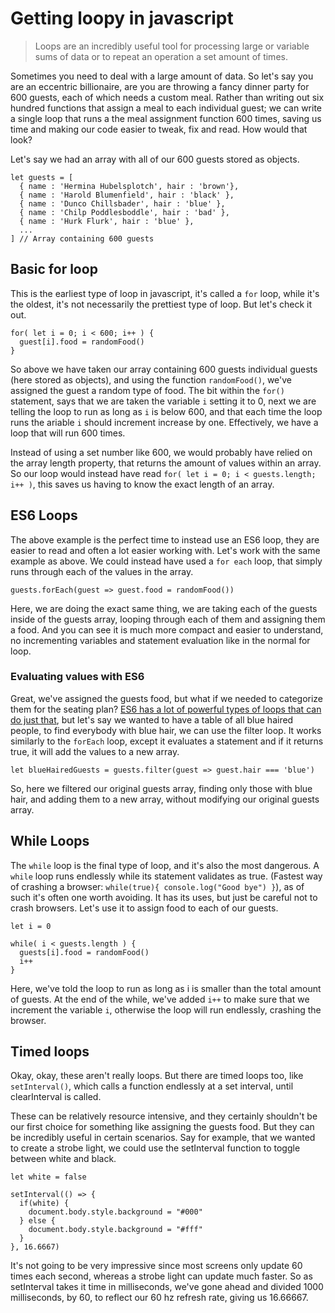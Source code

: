 # Getting loopy in javascript

> Loops are an incredibly useful tool for processing large or variable sums of data or to repeat an operation a set amount of times.

Sometimes you need to deal with a large amount of data. So let's say you are an eccentric billionaire, are you are throwing a fancy dinner party for 600 guests, each of which needs a custom meal. Rather than writing out six hundred functions that assign a meal to each individual guest; we can write a single loop that runs a the meal assignment function 600 times, saving us time and making our code easier to tweak, fix and read. How would that look?

Let's say we had an array with all of our 600 guests stored as objects.

```
let guests = [
  { name : 'Hermina Hubelsplotch', hair : 'brown'},
  { name : 'Harold Blumenfield', hair : 'black' },
  { name : 'Dunco Chillsbader', hair : 'blue' },
  { name : 'Chilp Poddlesboddle', hair : 'bad' },
  { name : 'Hurk Flurk', hair : 'blue' },
  ...
] // Array containing 600 guests
```

## Basic for loop

This is the earliest type of loop in javascript, it's called a `for` loop, while it's the oldest, it's not necessarily the prettiest type of loop. But let's check it out.

```
for( let i = 0; i < 600; i++ ) {
  guest[i].food = randomFood()
}
```

So above we have taken our array containing 600 guests individual guests (here stored as objects), and using the function `randomFood()`, we've assigned the guest a random type of food. The bit within the `for()` statement, says that we are taken the variable `i` setting it to 0, next we are telling the loop to run as long as `i` is below 600, and that each time the loop runs the ariable `i` should increment increase by one. Effectively, we have a loop that will run 600 times.

Instead of using a set number like 600, we would probably have relied on the array length property, that returns the amount of values within an array. So our loop would instead have read `for( let i = 0; i < guests.length; i++ )`, this saves us having to know the exact length of an array.

## ES6 Loops

The above example is the perfect time to instead use an ES6 loop, they are easier to read and often a lot easier working with. Let's work with the same example as above. We could instead have used a `for each` loop, that simply runs through each of the values in the array.

```
guests.forEach(guest => guest.food = randomFood())
```

Here, we are doing the exact same thing, we are taking each of the guests inside of the guests array, looping through each of them and assigning them a food. And you can see it is much more compact and easier to understand, no incrementing variables and statement evaluation like in the normal for loop.

### Evaluating values with ES6

Great, we've assigned the guests food, but what if we needed to categorize them for the seating plan? [ES6 has a lot of powerful types of loops that can do just that](https://developer.mozilla.org/en-US/docs/Web/JavaScript/Reference/Global_Objects/Array), but let's say we wanted to have a table of all blue haired people, to find everybody with blue hair, we can use the filter loop. It works similarly to the `forEach` loop, except it evaluates a statement and if it returns true, it will add the values to a new array.

```
let blueHairedGuests = guests.filter(guest => guest.hair === 'blue')
```

So, here we filtered our original guests array, finding only those with blue hair, and adding them to a new array, without modifying our original guests array.

## While Loops

The `while` loop is the final type of loop, and it's also the most dangerous. A `while` loop runs endlessly while its statement validates as true. (Fastest way of crashing a browser: `while(true){ console.log("Good bye") }`), as of such it's often one worth avoiding. It has its uses, but just be careful not to crash browsers. Let's use it to assign food to each of our guests.

```
let i = 0

while( i < guests.length ) {
  guests[i].food = randomFood()
  i++
}
```

Here, we've told the loop to run as long as i is smaller than the total amount of guests. At the end of the while, we've added `i++` to make sure that we increment the variable `i`, otherwise the loop will run endlessly, crashing the browser.

## Timed loops

Okay, okay, these aren't really loops. But there are timed loops too, like `setInterval()`, which calls a function endlessly at a set interval, until clearInterval is called.

These can be relatively resource intensive, and they certainly shouldn't be our first choice for something like assigning the guests food. But they can be incredibly useful in certain scenarios. Say for example, that we wanted to create a strobe light, we could use the setInterval function to toggle between white and black.

```
let white = false

setInterval(() => {
  if(white) {
    document.body.style.background = "#000"
  } else {
    document.body.style.background = "#fff"
  }
}, 16.6667)
```

It's not going to be very impressive since most screens only update 60 times each second, whereas a strobe light can update much faster. So as setInterval takes it time in milliseconds, we've gone ahead and divided 1000 milliseconds, by 60, to reflect our 60 hz refresh rate, giving us 16.66667.
